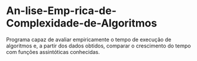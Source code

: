 # An-lise-Emp-rica-de-Complexidade-de-Algoritmos
 Programa capaz de avaliar empiricamente o tempo de execução de algoritmos e, a partir dos dados obtidos, comparar o crescimento do tempo com funções assintóticas conhecidas.
